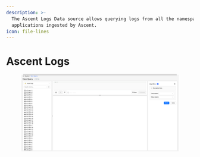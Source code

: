 ```yaml
---
description: >-
  The Ascent Logs Data source allows querying logs from all the namespaces and
  applications ingested by Ascent.
icon: file-lines
---
```


# Ascent Logs

<figure><img src="../../.gitbook/assets/image (294).png" alt=""><figcaption></figcaption></figure>
